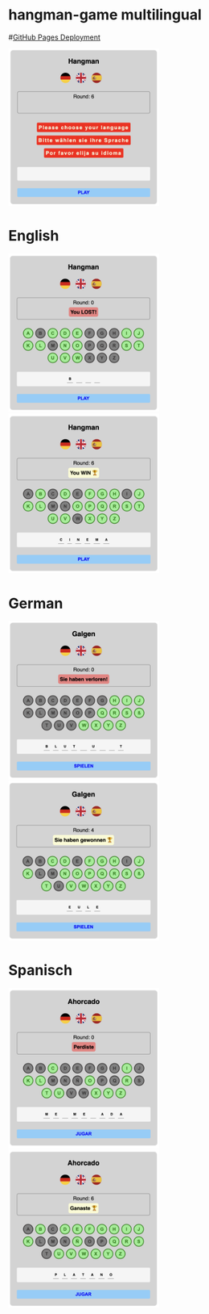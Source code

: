 # hangman-game multilingual

#[GitHub Pages Deployment]()

<div>

<img src="./assets/img/readme1.png" width="300px">

</div>

# English

<div>

<img src="./assets/img/en1.png" width="300px">
<img src="./assets/img/en2.png" width="300px">

</div>

# German

<div>

<img src="./assets/img/ge1.png" width="300px">
<img src="./assets/img/ge2.png" width="300px">

</div>

# Spanisch

<div>

<img src="./assets/img/es1.png" width="300px">
<img src="./assets/img/es2.png" width="300px">

</div>
